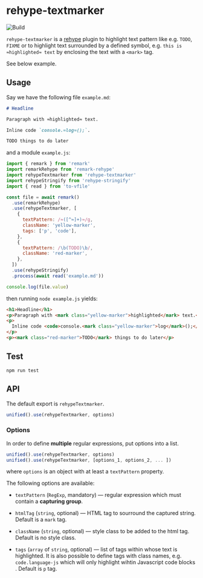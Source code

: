 # rehype-textmarker

![Build][build-badge]

`rehype-textmarker` is a [rehype][rehype] plugin to highlight text pattern like e.g. `TODO`, `FIXME` or to highlight text surrounded by a defined symbol, e.g. `this is ≈highlighted≈ text` by enclosing the text with a `<mark>` tag.

See below example.

## Usage

Say we have the following file `example.md`:

```markdown
# Headline

Paragraph with ≈highlighted≈ text.

Inline code `console.≈log≈();`.

TODO things to do later
```

and a module `example.js`:

```js
import { remark } from 'remark'
import remarkRehype from 'remark-rehype'
import rehypeTextmarker from 'rehype-textmarker'
import rehypeStringify from 'rehype-stringify'
import { read } from 'to-vfile'

const file = await remark()
  .use(remarkRehype)
  .use(rehypeTextmarker, [
    {
      textPattern: /≈([^≈]+)≈/g,
      className: 'yellow-marker',
      tags: ['p', 'code'],
    },
    {
      textPattern: /\b(TODO)\b/,
      className: 'red-marker',
    },
  ])
  .use(rehypeStringify)
  .process(await read('example.md'))

console.log(file.value)
```

then running `node example.js` yields:

```html
<h1>Headline</h1>
<p>Paragraph with <mark class="yellow-marker">highlighted</mark> text.</p>
<p>
  Inline code <code>console.<mark class="yellow-marker">log</mark>();</code>.
</p>
<p><mark class="red-marker">TODO</mark> things to do later</p>
```

## Test

    npm run test

## API

The default export is `rehypeTextmarker`.

```js
unified().use(rehypeTextmarker, options)
```

### Options

In order to define **multiple** regular expressions, put options into a list.

```js
unified().use(rehypeTextmarker, options)
unified().use(rehypeTextmarker, [options_1, options_2, ... ])
```

where `options` is an object with at least a `textPattern` property.

The following options are available:

- `textPattern` (`RegExp`, mandatory) — regular expression which must contain a **capturing group**.

- `htmlTag` (`string`, optional) — HTML tag to sourround the captured string. Default is a `mark` tag.

- `className` (`string`, optional) — style class to be added to the html tag. Default is no style class.

- `tags` (`array` of `string`, optional) — list of tags within whose text is highlighted. It is also possible to define tags with class names, e.g. `code.language-js`  which will only highlight wihtin Javascript code blocks . Default is `p` tag.

[rehype]: https://github.com/rehypejs/rehype
[build-badge]: https://github.com/thomd/rehype-textmarker/workflows/plugin-test/badge.svg
